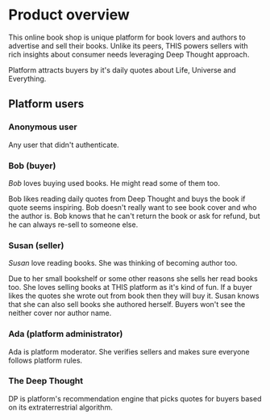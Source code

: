 # Product overview

This online book shop is unique platform for book lovers and authors to advertise and sell their books.
Unlike its peers, THIS powers sellers with rich insights about consumer needs 
leveraging Deep Thought approach. 

Platform attracts buyers by it's daily quotes about Life, Universe and Everything.

## Platform users

### Anonymous user
Any user that didn't authenticate. 

### Bob (buyer)

*Bob* loves buying used books. He might read some of them too. 

Bob likes reading daily quotes from Deep Thought and buys the book if quote seems inspiring. 
Bob doesn't really want to see book cover and who the author is.
Bob knows that he can't return the book or ask for refund, but he can always re-sell to someone else.

### Susan (seller)
*Susan* love reading books. She was thinking of becoming author too. 

Due to her small bookshelf or some other reasons she sells her read books too.
She loves selling books at THIS platform as it's kind of fun. 
If a buyer likes the quotes she wrote out from book then they will buy it.
Susan knows that she can also sell books she authored herself. 
Buyers won't see the neither cover nor author name. 

### Ada (platform administrator)
 
Ada is platform moderator. She verifies sellers and makes sure everyone follows platform rules.
 
### The Deep Thought
DP is platform's recommendation engine that picks quotes for buyers based on its extraterrestrial algorithm.
